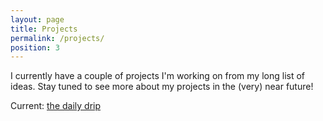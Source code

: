 ```yaml
---
layout: page
title: Projects
permalink: /projects/
position: 3
---
```

I currently have a couple of projects I'm working on from my long list of ideas. Stay tuned to see more about my projects in the (very) near future!

<large>Current:</large>
[the daily drip](https://alicegetmanchuk.github.io/projects/thedailydrip/)